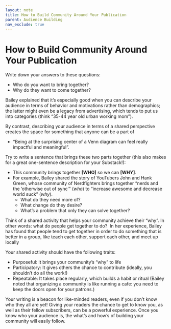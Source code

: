 ```yaml
---
layout: note
title: How to Build Community Around Your Publication
parent: Audience Building
nav_exclude: true
---
```


# How to Build Community Around Your Publication

Write down your answers to these questions:  
- Who do you want to bring together?
- Why do they want to come together?

Bailey explained that it’s especially good when you can describe your audience in terms of behavior and motivations rather than demographics; the latter might even be a legacy from advertising, which tends to put us into categories (think “35-44 year old urban working mom”).

By contrast, describing your audience in terms of a shared perspective creates the space for something that anyone can be a part of
- “Being at the surprising center of a Venn diagram can feel really impactful and meaningful”. 

Try to write a sentence that brings these two parts together (this also makes for a great one-sentence description for your Substack!):  
- This community brings together **[WHO]** so we can **[WHY]**.
- For example, Bailey shared the story of YouTubers John and Hank Green, whose community of Nerdfighters brings together “nerds and the ‘otherwise out of sync’” (*who*) to “increase awesome and decrease world suck” (*why*).
	- What do they need more of?
	- What change do they desire?
	- What’s a problem that only they can solve together?

Think of a shared activity that helps your community achieve their “why”. In other words: what do people get together to do?   In her experience, Bailey has found that people tend to get together in order to do something that is better in a group, like teach each other, support each other, and meet up locally

Your shared activity should have the following traits: 
- Purposeful: It brings your community’s “why” to life 
- Participatory: It gives others the chance to contribute (ideally, you shouldn’t do all the work!)  
- Repeatable: It takes place regularly, which builds a habit or ritual (Bailey noted that organizing a community is like running a cafe: you need to keep the doors open for your patrons.)

Your writing is a beacon for like-minded readers, even if you don’t know who they all are yet! Giving your readers the chance to get to know you, as well as their fellow subscribers, can be a powerful experience. Once you know who your audience is, the what’s and how’s of building your community will easily follow.
